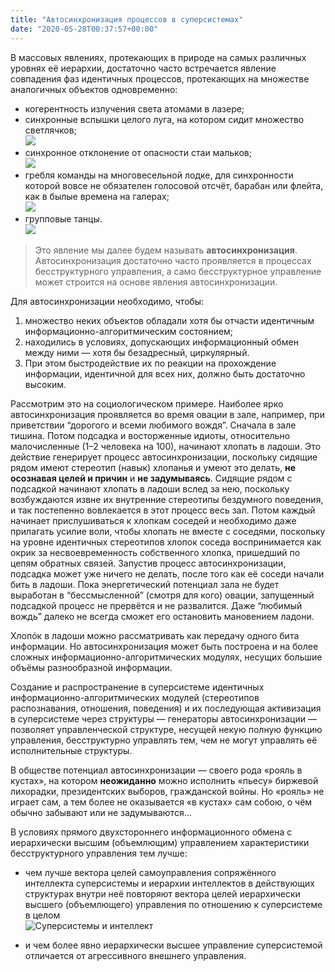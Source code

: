 ```yaml
---
title: "Автосинхронизация процессов в суперсистемах"
date: "2020-05-28T00:37:57+00:00"
---
```


В массовых явлениях, протекающих в природе на самых различных уровнях её иерархии, достаточно часто встречается явление совпадения фаз идентичных процессов, протекающих на множестве аналогичных объектов одновременно:
- когерентность излучения света атомами в лазере; 
- синхронные вспышки целого луга, на котором сидит множество светлячков;  
	![](212.jpg)
- синхронное отклонение от опасности стаи мальков;  
	![](213.jpg)
- гребля команды на многовесельной лодке, для синхронности которой вовсе не обязателен голосовой отсчёт, барабан или флейта, как в былые времена на галерах;  
	![](214.jpg)
- групповые танцы.  
	![](215.jpg)

>Это явление мы далее будем называть **автосинхронизация**. Автосинхронизация достаточно часто проявляется в процессах бесструктурного управления, а само бесструктурное управление может строится на основе явления автосинхронизации.

Для автосинхронизации необходимо, чтобы:
1. множество неких объектов обладали хотя бы отчасти идентичным информационно-алгоритмическим состоянием; 
2. находились в условиях, допускающих информационный обмен между ними — хотя бы безадресный, циркулярный. 
3. При этом быстродействие их по реакции на прохождение информации, идентичной для всех них, должно быть достаточно высоким.

Рассмотрим это на социологическом примере. Наиболее ярко автосинхронизация проявляется во время овации в зале, например, при приветствии “дорогого и всеми любимого вождя”. Сначала в зале тишина. Потом подсадка и восторженные идиоты, относительно малочисленные (1–2 человека на 100), начинают хлопать в ладоши. Это действие генерирует процесс автосинхронизации, поскольку сидящие рядом имеют стереотип (навык) хлопанья и умеют это делать, **не осознавая целей и причин** и **не задумываясь**. Сидящие рядом с подсадкой начинают хлопать в ладоши вслед за нею, поскольку возбуждаются извне их внутренние стереотипы бездумного поведения, и так постепенно вовлекается в этот процесс весь зал. Потом каждый начинает прислушиваться к хлопкам соседей и необходимо даже прилагать усилие воли, чтобы хлопать не вместе с соседями, поскольку на уровне идентичных стереотипов хлопок соседа воспринимается как окрик за несвоевременность собственного хлопка, пришедший по цепям обратных связей. Запустив процесс автосинхронизации, подсадка может уже ничего не делать, после того как её соседи начали бить в ладоши. Пока энергетический потенциал зала не будет выработан в “бессмысленной” (смотря для кого) овации, запущенный подсадкой процесс не прервётся и не развалится. Даже “любимый вождь” далеко не всегда сможет его остановить мановением ладони.

Хлопóк в ладоши можно рассматривать как передачу одного бита информации. Но автосинхронизация может быть построена и на более сложных информационно-алгоритмических модулях, несущих большие объёмы разнообразной информации.

Создание и распространение в суперсистеме идентичных информационно-алгоритмических модулей (стереотипов распознавания, отношения, поведения) и их последующая активизация в суперсистеме через структуры — генераторы автосинхронизации — позволяет управленческой структуре, несущей некую полную функцию управления, бесструктурно управлять тем, чем не могут управлять её исполнительные структуры.

В обществе потенциал автосинхронизации — своего рода «рояль в кустах», на котором **неожиданно** можно исполнить «пьесу» биржевой лихорадки, президентских выборов, гражданской войны. Но «рояль» не играет сам, а тем более не оказывается «в кустах» сам собою, о чём обычно забывают или не задумываются…


В условиях прямого двухстороннего информационного обмена с иерархически высшим (объемлющим) управлением характеристики бесструктурного управления тем лучше: 
- чем лучше вектора целей самоуправления сопряжённого интеллекта суперсистемы и иерархии интеллектов в действующих структурах внутри неё повторяют вектора целей иерархически высшего (объемлющего) управления по отношению к суперсистеме в целом  
![Суперсистемы и интеллект](217.png)

- и чем более явно иерархически высшее управление суперсистемой отличается от агрессивного внешнего управления.
